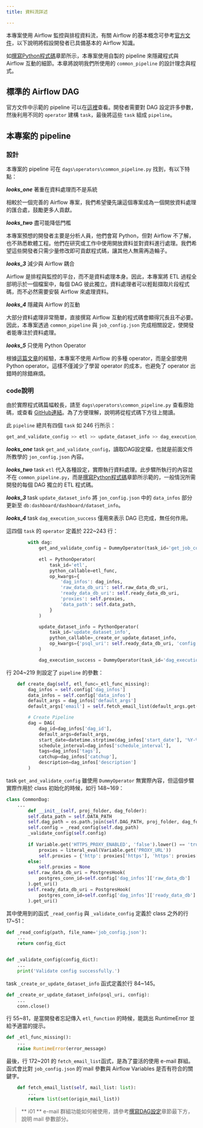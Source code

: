 ```yaml
---
title: 資料流詳述

---
```


本專案使用 Airflow 監控與排程資料流，有關 Airflow 的基本概念可參考[官方文件](https://airflow.apache.org/docs/apache-airflow/stable/index.html)，以下說明將假設開發者已具備基本的 Airflow 知識。

如[撰寫Python程式碼](/data-end/dag-code)章節所示，本專案使用自製的 pipeline 來隱藏程式與 Airflow 互動的細節。本章將說明我們所使用的 `common_pipeline` 的設計理念與程式。


## 標準的 Airflow DAG

官方文件中示範的 pipeline 可以在[這裡](https://airflow.apache.org/docs/apache-airflow/stable/tutorial/fundamentals.html#example-pipeline-definition)查看。開發者需要對 DAG 設定許多參數，然後利用不同的 `operator` 建構 `task`，最後將這些 `task` 組成 `pipeline`。



## 本專案的 pipeline

### 設計

本專案的 pipeline 可在 `dags\operators\common_pipeline.py` 找到，有以下特點：

**_looks_one_** 著重在資料處理而不是系統

相較於一個完善的 Airflow 專案，我們希望優先讓這個專案成為一個開放資料處理的匯合處，鼓勵更多人貢獻。

**_looks_two_** 盡可能降低門檻

本專案預想的開發者主要是分析人員，他們會寫 Python，但對 Airflow 不了解，也不熟悉軟體工程。他們在研究或工作中使用開放資料並對資料進行處理。我們希望這些開發者只需少量修改即可貢獻程式碼，讓其他人無需再造輪子。

**_looks_3_** 減少與 Airflow 耦合

Airflow 是排程與監控的平台，而不是資料處理本身。因此，本專案將 ETL 過程全部明示於一個檔案中，每個 DAG 彼此獨立。資料處理者可以輕鬆擷取片段程式碼，而不必然需要安裝 Airflow 來處理資料。

**_looks_4_** 隱藏與 Airflow 的互動

大部分資料處理非常簡單，直接撰寫 Airflow 互動的程式碼會顯得冗長且不必要。因此，本專案透過 `common_pipeline` 與 `job_config.json` 完成相關設定，使開發者能專注於資料處理。

**_looks_5_** 只使用 Python Operator

根據[這篇文章](https://medium.com/bluecore-engineering/were-all-using-airflow-wrong-and-how-to-fix-it-a56f14cb0753)的經驗，本專案不使用 Airflow 的多種 operator，而是全部使用 Python operator。這樣不僅減少了學習 operator 的成本，也避免了 operator 出錯時的除錯麻煩。


### code說明

由於實際程式碼篇幅較長，請至 `dags\operators\common_pipeline.py` 查看原始碼，或查看 [GitHub連結]()。為了方便理解，說明將從程式碼下方往上閱讀。

此 `pipeline` 總共有四個 `task` 如 246 行所示：

``` python
get_and_validate_config >> etl >> update_dataset_info >> dag_execution_success
```

**_looks_one_** task `get_and_validate_config`，讀取DAG設定檔，也就是前面文件所教學的 `jon_config.json` 內容。

**_looks_two_** task `etl` 代入各種設定，實際執行資料處理。此步驟所執行的內容並不在 `common_pipeline.py`，而是[撰寫Python程式碼](/data-end/dag-code)章節所示範的，一般情況所需開發的每個 DAG 獨立的 ETL 程式碼。

**_looks_3_** task `update_dataset_info` 將 `jon_config.json` 中的 `data_infos` 部分更新至 `db:dashboard/dashboard/dataset_info`。

**_looks_4_** task `dag_execution_success` 僅用來表示 DAG 已完成，無任何作用。


這四個 `task` 的 `operator` 定義於 222~243 行：

``` python
        with dag:
            get_and_validate_config = DummyOperator(task_id='get_job_config')
            
            etl = PythonOperator(
                task_id='etl',
                python_callable=etl_func,
                op_kwargs={
                    'dag_infos': dag_infos,
                    'raw_data_db_uri': self.raw_data_db_uri,
                    'ready_data_db_uri': self.ready_data_db_uri,
                    'proxies': self.proxies,
                    'data_path': self.data_path,
                }
            )

            update_dataset_info = PythonOperator(
                task_id='update_dataset_info',
                python_callable=_create_or_update_dataset_info,
                op_kwargs={'psql_uri': self.ready_data_db_uri, 'config': self.config}
            )

            dag_execution_success = DummyOperator(task_id='dag_execution_success')
```

行 204~219 則設定了 `pipeline` 的參數：

``` python
    def create_dag(self, etl_func=_etl_func_missing):
        dag_infos = self.config['dag_infos']
        data_infos = self.config['data_infos']
        default_args = dag_infos['default_args']
        default_args['email'] = self.fetch_email_list(default_args.get('email', []))

        # Create Pipeline
        dag = DAG(
            dag_id=dag_infos['dag_id'],
            default_args=default_args,
            start_date=datetime.strptime(dag_infos['start_date'], '%Y-%m-%d'),
            schedule_interval=dag_infos['schedule_interval'],
            tags=dag_infos['tags'],
            catchup=dag_infos['catchup'],
            description=dag_infos['description']
        )
```

task `get_and_validate_config` 雖使用 `DummyOperator` 無實際內容，但這個步驟實際作用於 class 初始化的時候，如行 148~169：

``` python
class CommonDag:
    ...
        def __init__(self, proj_folder, dag_folder):
        self.data_path = self.DATA_PATH
        self.dag_path = os.path.join(self.DAG_PATH, proj_folder, dag_folder)
        self.config = _read_config(self.dag_path)
        _validate_config(self.config)
        
        if Variable.get('HTTPS_PROXY_ENABLED', 'false').lower() == 'true':
            proxies = literal_eval(Variable.get('PROXY_URL'))
            self.proxies = {'http': proxies['https'], 'https': proxies['https']}
        else:
            self.proxies = None
        self.raw_data_db_uri = PostgresHook(
            postgres_conn_id=self.config['dag_infos']['raw_data_db']
        ).get_uri()
        self.ready_data_db_uri = PostgresHook(
            postgres_conn_id=self.config['dag_infos']['ready_data_db']
        ).get_uri()
```

其中使用到的函式 `_read_config` 與 `_validate_config` 定義於 class 之外的行 17~51：

``` python
def _read_config(path, file_name='job_config.json'):
    ...
    return config_dict


def _validate_config(config_dict):
    ...
    print('Validate config successfully.')
```

task `_create_or_update_dataset_info` 函式定義於行 84~145。

``` python
def _create_or_update_dataset_info(psql_uri, config):
    ...
    conn.close()
```

行 55~81，是當開發者忘記傳入 `etl_function` 的時候，能跳出 RuntimeError 並給予適當的提示。

``` python
def _etl_func_missing():
    ...
    raise RuntimeError(error_message)
```

最後，行 172~201 的 `fetch_email_list`函式，是為了靈活的使用 e-mail 群組。函式會比對 `job_config.json` 的`mail 參數與 Airflow Variables 是否有符合的關鍵字。

``` python
    def fetch_email_list(self, mail_list: list):
        ...
        return list(set(origin_mail_list))
```

> ** i01 **
> e-mail 群組功能如何被使用，請參考[撰寫DAG設定](/data-end/dag-config)章節最下方，說明 mail 參數部分。
